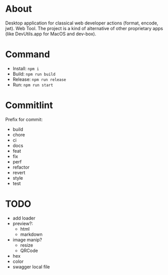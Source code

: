 # About

Desktop application for classical web developer actions (format, encode, jwt). Web Tool.
The project is a kind of alternative of other proprietary apps (like DevUtils.app for MacOS and dev-box).

# Command

- Install: `npm i`
- Build: `npm run build`
- Release: `npm run release`
- Run: `npm run start`

# Commitlint

Prefix for commit:

- build
- chore
- ci
- docs
- feat
- fix
- perf
- refactor
- revert
- style
- test

# TODO

- add loader
- preview?:
  - html
  - markdown
- image manip?
  - resize
  - QRCode
- hex
- color
- swagger local file
